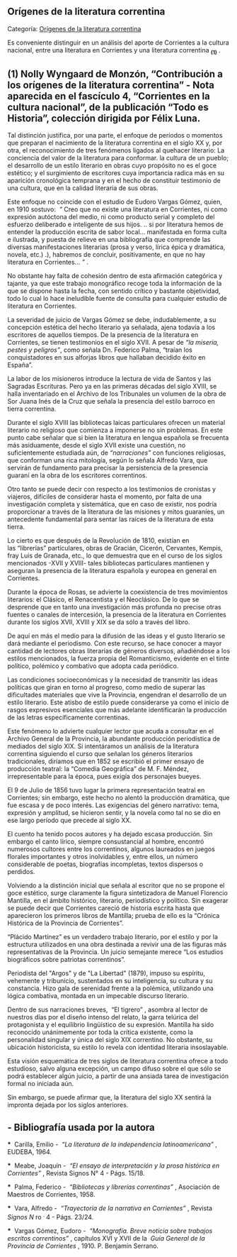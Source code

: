 ## Orígenes de la literatura correntina

Categoría: [Orígenes de la literatura correntina](http://descubrircorrientes.com.ar/2012/index.php/752-cultura/5-literatura/b-literatura-correntina/origenes-de-la-literatura-correntina)

Es conveniente distinguir en un análisis del aporte de Corrientes a la cultura nacional, entre una literatura en Corrientes y una literatura correntina <sub><strong><span><span>(1)</span></span></strong></sub> .

## **(1) Nolly Wyngaard de Monzón, “Contribución a los orígenes de la literatura correntina” - Nota aparecida en el fascículo 4, “Corrientes en la cultura nacional”, de la publicación “Todo es Historia”, colección dirigida por Félix Luna.**

Tal distinción justifica, por una parte, el enfoque de períodos o momentos que preparan el nacimiento de la literatura correntina en el siglo XX y, por otra, el reconocimiento de tres fenómenos ligados al quehacer literario: La conciencia del valor de la literatura para conformar. la cultura de un pueblo; el desarrollo de un estilo literario en obras cuyo propósito no es el goce estético; y el surgimiento de escritores cuya importancia radica más en su aparición cronológica temprana y en el hecho de constituir testimonio de una cultura, que en la calidad literaria de sus obras.

Este enfoque no coincide con el estudio de Eudoro Vargas Gómez, quien, en 1910 sostuvo:  _“_ Creo que no existe una literatura en Corrientes, ni como expresión autóctona del medio, ni como producto serial y completo del esfuerzo deliberado e inteligente de sus hijos. .. si por literatura hemos de entender la producción escrita de sabor local... manifestada en forma culta e ilustrada, y puesta de relieve en una bibliografía que comprende las diversas manifestaciones literarias (prosa y verso, lírica épica y dramática, novela, etc.) .), habremos de concluir, positivamente, en que no hay literatura en Corrientes… _”_ .

No obstante hay falta de cohesión dentro de esta afirmación categórica y tajante, ya que este trabajo monográfico recoge toda la información de la que se dispone hasta la fecha, con sentido crítico y bastante objetividad, todo lo cual lo hace ineludible fuente de consulta para cualquier estudio de literatura en Corrientes.

La severidad de juicio de Vargas Gómez se debe, indudablemente, a su concepción estética del hecho literario ya señalada, ajena todavía a los escritores de aquellos tiempos. De la presencia de la literatura en Corrientes, se tienen testimonios en el siglo XVII. A pesar de _“_la miseria, pestes y peligros_”_, como señala Dn. Federico Palma, “traían los conquistadores en sus alforjas libros que hallaban decidido éxito en España”.

La labor de los misioneros introduce la lectura de vida de Santos y las Sagradas Escrituras. Pero ya en las primeras décadas del siglo XVIII, se halla inventariado en el Archivo de los Tribunales un volumen de la obra de Sor Juana Inés de la Cruz que señala la presencia del estilo barroco en tierra correntina.

Durante el siglo XVIII las bibliotecas laicas particulares ofrecen un material literario no religioso que comienza a imponerse no sin problemas. En este punto cabe señalar que si bien la literatura en lengua española se frecuenta más asiduamente, desde el siglo XVII existe una cuestión, no suficientemente estudiada aún, de _“narraciones”_ con funciones religiosas, que conforman una rica mitología, según lo señala Alfredo Vara, que servirán de fundamento para precisar la persistencia de la presencia guaraní en la obra de los escritores correntinos.

Otro tanto se puede decir con respecto a los testimonios de cronistas y viajeros, difíciles de considerar hasta el momento, por falta de una investigación completa y sistemática, que en caso de existir, nos podría proporcionar a través de la literatura de las misiones y mitos guaraníes, un antecedente fundamental para sentar las raíces de la literatura de esta tierra.

Lo cierto es que después de la Revolución de 1810, existían en las “librerías” particulares, obras de Gracián, Cicerón, Cervantes, Kempis, fray Luis de Granada, etc., lo que demuestra que en el curso de los siglos mencionados -XVII y XVIII- tales bibliotecas particulares mantienen y aseguran la presencia de la literatura española y europea en general en Corrientes.

Durante la época de Rosas, se advierte la coexistencia de tres movimientos literarios: el Clásico, el Renacentista y el Neoclásico. De lo que se desprende que en tanto una investigación más profunda no precise otras fuentes o canales de intercesión, la presencia de la literatura en Corrientes durante los siglos XVII, XVIII y XIX se da sólo a través del libro.

De aquí en más el medio para la difusión de las ideas y el gusto literario se dará mediante el periodismo. Con este recurso, se hace conocer a mayor cantidad de lectores obras literarias de géneros diversos, añadiéndose a los estilos mencionados, la fuerza propia del Romanticismo, evidente en el tinte político, polémico y combativo que adopta cada periódico.

Las condiciones socioeconómicas y la necesidad de transmitir las ideas políticas que giran en torno al progreso, como medio de superar las dificultades materiales que vive la Provincia, engendran el desarrollo de un estilo literario. Este atisbo de estilo puede considerarse ya como el inicio de rasgos expresivos esenciales que más adelante identificarán la producción de las letras específicamente correntinas.

Este fenómeno lo advierte cualquier lector que acuda a consultar en el Archivo General de la Provincia, la abundante producción periodística de mediados del siglo XIX. Si intentáramos un análisis de la literatura correntina siguiendo el curso que señalan los géneros literarios tradicionales, diríamos que en 1852 se escribió el primer ensayo de producción teatral: la “Comedia Geográfica” de M. F. Méndez, irrepresentable para la época, pues exigía dos personajes bueyes.

El 9 de Julio de 1856 tuvo lugar la primera representación teatral en Corrientes; sin embargo, este hecho no alentó la producción dramática, que fue escasa y de poco interés. Las exigencias del género narrativo: tema, expresión y amplitud, se hicieron sentir, y la novela como tal no se dio en ese largo período que precede al siglo XX.

El cuento ha tenido pocos autores y ha dejado escasa producción. Sin embargo el canto lírico, siempre consustancial al hombre, encontró numerosos cultores entre los correntinos, algunos laureados en juegos florales importantes y otros inolvidables y, entre ellos, un número considerable de poetas, biografías incompletas, textos dispersos o perdidos.

Volviendo a la distinción inicial que señala al escritor que no se propone el goce estético, surge claramente la figura sintetizadora de Manuel Florencio Mantilla, en el ámbito histórico, literario, periodístico y político. Sin exagerar se puede decir que Corrientes careció de historia escrita hasta que aparecieron los primeros libros de Mantilla; prueba de ello es la “Crónica Histórica de la Provincia de Corrientes”.

“Plácido Martínez” es un verdadero trabajo literario, por el estilo y por la estructura utilizados en una obra destinada a revivir una de las figuras más representativas de la Provincia. Un juicio semejante merece “Los estudios biográficos sobre patriotas correntinos”.

Periodista del "Argos" y de "La Libertad" (1879), impuso su espíritu, vehemente y tribunicio, sustentados en su inteligencia, su cultura y su constancia. Hizo gala de serenidad frente a la polémica, utilizando una lógica combativa, montada en un impecable discurso literario.

Dentro de sus narraciones breves,  “El tigrero” , asombra al lector de nuestros días por el diseño intenso del relato, la garra telúrica del protagonista y el equilibrio lingüístico de su expresión. Mantilla ha sido reconocido unánimemente por toda la crítica existente, como la personalidad singular y única del siglo XIX correntino. No obstante, su ubicación historicista, su estilo lo revela con identidad literaria insoslayable.

Esta visión esquemática de tres siglos de literatura correntina ofrece a todo estudioso, salvo alguna excepción, un campo difuso sobre el que sólo se podrá establecer algún juicio, a partir de una ansiada tarea de investigación formal no iniciada aún.

Sin embargo, se puede afirmar que, la literatura del siglo XX sentirá la impronta dejada por los siglos anteriores.

## **\- Bibliografía usada por la autora**

**\***  Carilla, Emilio -  _“La literatura de la independencia latinoamericana”_ , EUDEBA, 1964.

**\***  Meabe, Joaquín -  _“El ensayo de interpretación y la prosa histórica en Corrientes”_ , Revista Signos N° 4 - Págs. 15/18.

**\***  Palma, Federico -  _“Bibliotecas y librerías correntinas”_ , Asociación de Maestros de Corrientes, 1958.

**\***  Vara, Alfredo -  _“Trayectoria de la narrativa en Corrientes”_ , Revista _Signos N_ ro <sup><span><span>. </span></span></sup> 4 - Págs. 23/24.

**\***  Vargas Gómez, Eudoro -  _“Monografía. Breve noticia sobre trabajos escritos correntinos”_ , capítulos XVI y XVII de la  _Guía General de la Provincia de Corrientes_ , 1910. P. Benjamín Serrano.
